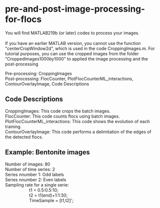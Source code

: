 # pre-and-post-image-processing-for-flocs

You will find MATLAB219b (or later) codes to process your images. <br />   
If you have an earlier MATLAB version, you cannot use the function "centerCropWindow2d", which is used in the code CroppingImages.m. For tutorial purposes, you can use the cropped images from the folder "CroppedImages1000by1000" to applied the image processing and the post-processing

Pre-processing: CroppingImages <br /> 
Post-processing: FlocCounter, PlotFlocCounterML_interactions, ContourOverlayImage, Code Descriptions <br />
## Code Descriptions  
CroppingImages: This code crops the batch images. <br /> 
FlocCounter: This code counts flocs using batch images. <br />
PlotFlocCounterML_interactions: This code shows the evolution of each training. <br />
ContourOverlayImage: This code performs a delimitation of the edges of the detected flocs. <br />
## Example: Bentonite images
Number of images: 80 <br />
Number of time series: 2 <br />
Series nnumber 1: Odd labels <br />
Series nnumber 2: Even labels <br />
Sampling rate for a single serie: <br />
&nbsp;&nbsp;&nbsp;&nbsp;&nbsp;&nbsp;&nbsp;&nbsp;&nbsp;&nbsp;&nbsp;&nbsp;&nbsp;&nbsp;&nbsp;&nbsp;&nbsp;&nbsp;&nbsp; t1 = 0.5:0.5:10; <br />
&nbsp;&nbsp;&nbsp;&nbsp;&nbsp;&nbsp;&nbsp;&nbsp;&nbsp;&nbsp;&nbsp;&nbsp;&nbsp;&nbsp;&nbsp;&nbsp;&nbsp;&nbsp;&nbsp; t2 = t1(end)+1:1:30; <br />
&nbsp;&nbsp;&nbsp;&nbsp;&nbsp;&nbsp;&nbsp;&nbsp;&nbsp;&nbsp;&nbsp;&nbsp;&nbsp;&nbsp;&nbsp;&nbsp;&nbsp;&nbsp;&nbsp; TimeSample = [t1,t2]'; <br />

